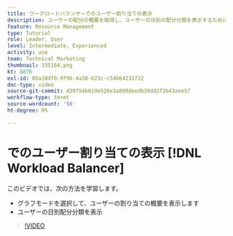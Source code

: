 ```yaml
---
title: ワークロードバランサーでのユーザー割り当ての表示
description: ユーザーの配分の概要を取得し、ユーザーの日別の配分分類を表示するために、グラフモードを選択する方法を説明します。
feature: Resource Management
type: Tutorial
role: Leader, User
level: Intermediate, Experienced
activity: use
team: Technical Marketing
thumbnail: 335164.png
kt: 8876
exl-id: 05a10df0-9f96-4a38-b23c-c54b64231722
doc-type: video
source-git-commit: d39754b619e526e1a869deedb38dd2f2b43aee57
workflow-type: tm+mt
source-wordcount: '56'
ht-degree: 0%

---
```


# でのユーザー割り当ての表示 [!DNL Workload Balancer]

このビデオでは、次の方法を学習します。

* グラフモードを選択して、ユーザーの割り当ての概要を表示します
* ユーザーの日別配分分類を表示

>[!VIDEO](https://video.tv.adobe.com/v/335164/?quality=12)
